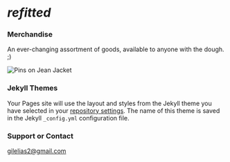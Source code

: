# **_refitted_**




### Merchandise

An ever-changing assortment of goods, available to anyone with the dough. ;)


![Pins on Jean Jacket](https://i.imgur.com/Rjx8QOb.jpg)

### Jekyll Themes

Your Pages site will use the layout and styles from the Jekyll theme you have selected in your [repository settings](https://github.com/CeeCypherPunk/C-O-P/settings). The name of this theme is saved in the Jekyll `_config.yml` configuration file.

### Support or Contact 



[gilelias2@gmail.com](www.gilelias2@gmail.com)

